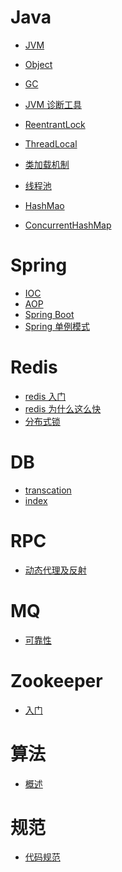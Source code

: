# Java
- [JVM](./doc/java/jvm.md)
- [Object](./doc/java/object.md)
- [GC](./doc/java/gc.md)
- [JVM 诊断工具](./doc/java/diagnose.md)
- [ReentrantLock](./doc/java/reentrantLock.md)
- [ThreadLocal](./doc/java/threadLocal.md)
- [类加载机制](https://juejin.im/post/57c66f386be3ff005851de05)
- [线程池](./doc/java/threadPool.md)

- [HashMao]()
- [ConcurrentHashMap]()

# Spring
- [IOC]()
- [AOP]()
- [Spring Boot](./doc/spring/springBoot.md)
- [Spring 单例模式]()

# Redis
- [redis 入门](./doc/redis/induction.md)
- [redis 为什么这么快](https://zhuanlan.zhihu.com/p/57089960)
- [分布式锁](./doc/redis/dislock.md)

# DB
- [transcation](./doc/db/transcation.md)
- [index]()

# RPC
- [动态代理及反射](https://www.iteye.com/blog/javatar-1123915)

# MQ
- [可靠性](https://blog.csdn.net/u013256816/article/details/79147591)

# Zookeeper
- [入门](./doc/zookeeper/introduction.md)

# 算法
- [概述](./doc/algorithm/overview.md)

# 规范
- [代码规范](./doc/code.style/code.md)
